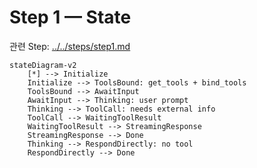 # Step 1 — State

관련 Step: [../../steps/step1.md](../../steps/step1.md)

```mermaid
stateDiagram-v2
    [*] --> Initialize
    Initialize --> ToolsBound: get_tools + bind_tools
    ToolsBound --> AwaitInput
    AwaitInput --> Thinking: user prompt
    Thinking --> ToolCall: needs external info
    ToolCall --> WaitingToolResult
    WaitingToolResult --> StreamingResponse
    StreamingResponse --> Done
    Thinking --> RespondDirectly: no tool
    RespondDirectly --> Done
```
